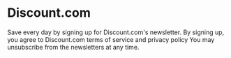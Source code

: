 # Discount.com
Save every day by signing up for Discount.com's newsletter. By signing up, you agree to Discount.com terms of service and privacy policy You may unsubscribe from the newsletters at any time.
